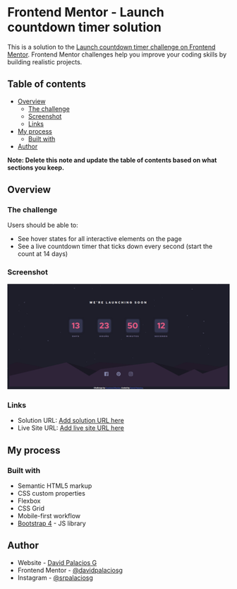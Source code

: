 # Frontend Mentor - Launch countdown timer solution

This is a solution to the [Launch countdown timer challenge on Frontend Mentor](https://www.frontendmentor.io/challenges/launch-countdown-timer-N0XkGfyz-). Frontend Mentor challenges help you improve your coding skills by building realistic projects. 

## Table of contents

- [Overview](#overview)
  - [The challenge](#the-challenge)
  - [Screenshot](#screenshot)
  - [Links](#links)
- [My process](#my-process)
  - [Built with](#built-with)
- [Author](#author)

**Note: Delete this note and update the table of contents based on what sections you keep.**

## Overview

### The challenge

Users should be able to:

- See hover states for all interactive elements on the page
- See a live countdown timer that ticks down every second (start the count at 14 days)

### Screenshot

![](./images/screenshot.jpg)

### Links

- Solution URL: [Add solution URL here](https://github.com/davidpalaciosg/launch-countdown-timer)
- Live Site URL: [Add live site URL here](https://davidpalaciosg.github.io/launch-countdown-timer/)

## My process

### Built with

- Semantic HTML5 markup
- CSS custom properties
- Flexbox
- CSS Grid
- Mobile-first workflow
- [Bootstrap 4](https://getbootstrap.com/) - JS library


## Author

- Website - [David Palacios G](https://davidpalaciosg.com/)
- Frontend Mentor - [@davidpalaciosg](https://www.frontendmentor.io/profile/davidpalaciosg)
- Instagram - [@srpalaciosg](https://www.instagram.com/srpalaciosg/)
